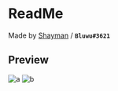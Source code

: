 # ReadMe
Made by [Shayman](https://v3rmillion.net/member.php?action=profile&uid=1289763) / **`Bluwu#3621`**

## Preview
![a](https://cdn.discordapp.com/attachments/762401537904869407/1083483207476985956/image.png)
![b](https://cdn.discordapp.com/attachments/762401537904869407/1083483848408584262/image.png)
